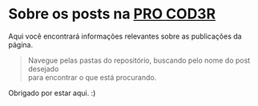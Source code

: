 # Sobre os posts na [PRO COD3R](https://www.instagram.com/pro.cod3r/)

Aqui você encontrará informações relevantes sobre as publicações da página.<br>
> Navegue pelas pastas do repositório, buscando pelo nome do post desejado<br>
para encontrar o que está procurando.

Obrigado por estar aqui. :)
